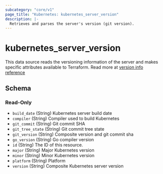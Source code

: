 ```yaml
---
subcategory: "core/v1"
page_title: "Kubernetes: kubernetes_server_version"
description: |-
  Retrieves and parses the server's version (git version). 
---
```


# kubernetes_server_version

This data source reads the versioning information of the server and makes specific attributes available to Terraform. Read more at [version info reference](https://pkg.go.dev/k8s.io/apimachinery/pkg/version#Info)

<!-- schema generated by tfplugindocs -->
## Schema

### Read-Only

- `build_date` (String) Kubernetes server build date
- `compiler` (String) Compiler used to build Kubernetes
- `git_commit` (String) Git commit SHA
- `git_tree_state` (String) Git commit tree state
- `git_version` (String) Composite version and git commit sha
- `go_version` (String) Go compiler version
- `id` (String) The ID of this resource.
- `major` (String) Major Kubernetes version
- `minor` (String) Minor Kubernetes version
- `platform` (String) Platform
- `version` (String) Composite Kubernetes server version


